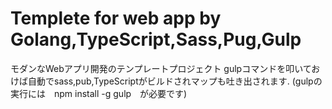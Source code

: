 # Templete for web app by Golang,TypeScript,Sass,Pug,Gulp
モダンなWebアプリ開発のテンプレートプロジェクト
gulpコマンドを叩いておけば自動でsass,pub,TypeScriptがビルドされマップも吐き出されます.
(gulpの実行には　npm install -g gulp　が必要です)
